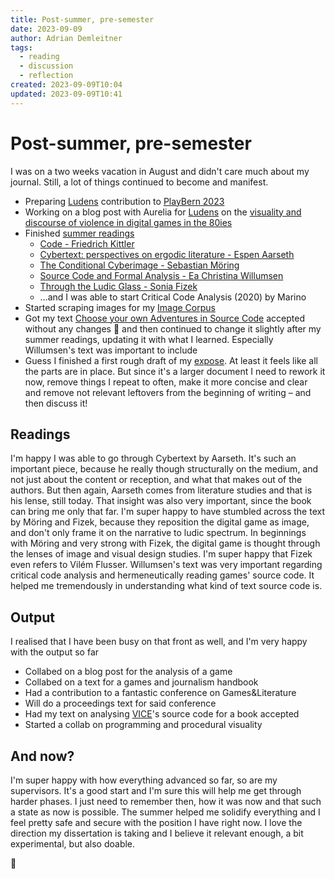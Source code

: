 ```yaml
---
title: Post-summer, pre-semester
date: 2023-09-09
author: Adrian Demleitner
tags:
  - reading
  - discussion
  - reflection
created: 2023-09-09T10:04
updated: 2023-09-09T10:41
---
```

# Post-summer, pre-semester
I was on a two weeks vacation in August and didn't care much about my journal. Still, a lot of things continued to become and manifest.

- Preparing [Ludens](notes/Confederatio%20Ludens.md) contribution to [PlayBern 2023](https://playbern.ch/)
- Working on a blog post with Aurelia for [Ludens](notes/Confederatio%20Ludens.md) on the [visuality and discourse of violence in digital games in the 80ies](notes/Bare%20Chested%20Men.md)
- Finished [summer readings](notes/Literature.md)
	- [Code - Friedrich Kittler](literature/fullerSoftwareStudiesLexicon2008.md)
	- [Cybertext: perspectives on ergodic literature - Espen Aarseth](literature/aarsethCybertextPerspectivesErgodic1997.md)
	- [The Conditional Cyberimage - Sebastian Möring](literature/gerlingScreenImagesInGame2022.md)
	- [Source Code and Formal Analysis -  Ea Christina Willumsen](literature/willumsenSourceCodeFormal2016.md)
	- [Through the Ludic Glass - Sonia Fizek](literature/fizekLudicGlassMaking2022.md)
	- …and I was able to start Critical Code Analysis (2020) by Marino 
- Started scraping images for my [Image Corpus](notes/Image%20Corpus.md)
- Got my text [Choose your own Adventures in Source Code](output/game_science/choose_your_own_adventures_in_source_code.md) accepted without any changes 👀 and then continued to change it slightly after my summer readings, updating it with what I learned. Especially Willumsen's text was important to include
- Guess I finished a first rough draft of my [expose](output/expose.md). At least it feels like all the parts are in place. But since it's a larger document I need to rework it now, remove things I repeat to often, make it more concise and clear and remove not relevant leftovers from the beginning of writing – and then discuss it!

## Readings
I'm happy I was able to go through Cybertext by Aarseth. It's such an important piece, because he really though structurally on the medium, and not just about the content or reception, and what that makes out of the authors. But then again, Aarseth comes from literature studies and that is his lense, still today. That insight was also very important, since the book can bring me only that far. I'm super happy to have stumbled across the text by Möring and Fizek, because they reposition the digital game as image, and don't only frame it on the narrative to ludic spectrum. In beginnings with Möring and very strong with Fizek, the digital game is thought through the lenses of image and visual design studies. I'm super happy that Fizek even refers to Vilém Flusser. Willumsen's text was very important regarding critical code analysis and hermeneutically reading games' source code. It helped me tremendously in understanding what kind of text source code is.

## Output
I realised that I have been busy on that front as well, and I'm very happy with the output so far

- Collabed on a blog post for the analysis of a game
- Collabed on a text for a games and journalism handbook
- Had a contribution to a fantastic conference on Games&Literature
- Will do a proceedings text for said conference
- Had my text on analysing [VICE](notes/VICE.md)'s source code for a book accepted
- Started a collab on programming and procedural visuality

## And now?
I'm super happy with how everything advanced so far, so are my supervisors. It's a good start and I'm sure this will help me get through harder phases. I just need to remember then, how it was now and that such a state as now is possible. The summer helped me solidify everything and I feel pretty safe and secure with the position I have right now. I love the direction my dissertation is taking and I believe it relevant enough, a bit experimental, but also doable.

💖